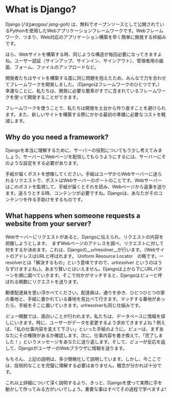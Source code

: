 # What is Django?

Django (_/ˈdʒæŋɡoʊ/ jang-goh_) は、無料でオープンソースとして公開されているPythonを使用したWebアプリケーションフレームワークです。Webフレームワーク、つまり、Web対応のアプリケーション構築を早く簡単に開発する枠組みです。

ほら、Webサイトを構築する時、同じような構造が毎回必要になってきますよね。ユーザー認証（サインアップ、サインイン、サインアウト）、管理者用の画面、フォーム、ファイルのアップロードなど。

開発者たちはサイトを構築する度に同じ問題を抱えたため、みんなで力を合わせてフレームワークを開発しました。（Djangoはフレームワークのひとつです。）幸運なことに、私たちは、開発に必要な要素がすでに含まれているフレームワークを使って開発することができます。

フレームワークを使うことで、私たちは開発を土台から作り直すことを避けられます。また、新しいサイトを構築する際にかかる最初の準備に必要なコストを軽減します。

## Why do you need a framework?

Djangoを本当に理解するために、サーバーの役割についてもう少し考えてみましょう。サーバーにWebページを配信してもらうようにするには、サーバーにそのような設定をする必要があります。

手紙が届くポストを想像してください。手紙はユーザからWebサーバーに送られるリクエストで、ポストはWebサーバーのポートのことです。Webサーバーはこのポストを監視して、手紙が届くとそれを読み、Webページから返事を送ります。送ろうとする時、コンテンツが必要ですね。Djangoは、あなたがそのコンテンツを作る手助けをするものです。

## What happens when someone requests a website from your server?

Webサーバーにリクエストがあると、Djangoに伝えられ、リクエストの内容を把握しようとします。　まずWebページのアドレスを調べ、リクエストに対して何をするか決めます。これは、Djangoの__urlresolver__が行います。（WebサイトのアドレスはURLと呼ばれます。 Uniform Resource Locator　の略です。ーresolverとは「解決するもの」という意味ですので、*urlresolver* というのはうなずけますよね。)。あまり賢いとはいえません。Djangoは上から下にURLパターンを順に調べていきます。そこで何かがマッチすると、Djangoは*ビュー*と呼ばれる関数にリクエストを送ります。

郵便配達員を思い浮かべてください。配達員は、通りを歩き、ひとつひとつの家の番地と、手紙に書かれている番地を見比べて行きます。マッチする番地があったら、手紙をそこに置いていきます。urlresolverも同じ仕組みです。

*ビュー*関数では、面白いことが行われます。私たちは、データベースに情報を探しにいきます。時に、ユーザーがデータを変更するよう求めてきますよね？例えば、「私の仕事内容を変えて下さい」といった手紙のように。*ビュー*は、まずあなたにその権限があるか確認します。次に、仕事内容を書き換えて、「完了しました！」というメッセージをあなたに送り返します。そして、*ビュー*が反応を返して、DjangoがユーザーのWebブラウザに情報を送ります。

もちろん、上記の説明は、多少簡略化して説明しています。しかし、今ここでは、技術的なことを完璧に理解する必要はありません。概念が分かれば十分です。

これ以上詳細について深く説明するより、きっと、Djangoを使って実際に手を動かして作ってみる方がいいでしょう。重要な事はすべてその過程で学べますよ!
